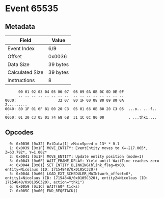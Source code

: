 # Event 65535

## Metadata

| Field           | Value    |
|-----------------|----------|
| Event Index     | 6/9      |
| Offset          | 0x0036   |
| Data Size       | 39 bytes |
| Calculated Size | 39 bytes |
| Instructions    | 8        |

```
      00 01 02 03 04 05 06 07  08 09 0A 0B 0C 0D 0E 0F
      -- -- -- -- -- -- -- --  -- -- -- -- -- -- -- --
0030:                   32 07  80 1F 00 08 80 09 80 0A        2.........
0040: 80 1F 01 6F 81 00 20 C3  05 01 66 0B 80 20 C3 05  ...o.. ...f.. ..
0050: 01 20 C3 05 01 74 68 6B  31 1C 0C 80 00           . ...thk1....   
```

## Opcodes

```
  0: 0x0036 [0x32] ExtData[1]->MainSpeed = 13* * 0.1
  1: 0x0039 [0x1F] MOVE_ENTITY: EventEntity moves to X=-217.065*, Z=63.792*, Y=1.002*
  2: 0x0041 [0x1F] MOVE_ENTITY: Update entity position (mode=1)
  3: 0x0043 [0x6F] WAIT_FRAME_DELAY: Yield until WaitTime reaches zero
  4: 0x0044 [0x81] SET_ENTITY_BLINKING(blink_flag=0x00, entity=Nicolaus (ID: 17154848/0x0105C320))
  5: 0x004A [0x66] LOAD_EXT_SCHEDULER_MAIN(work_offset=0*, entity1=Nicolaus (ID: 17154848/0x0105C320), entity2=Nicolaus (ID: 17154848/0x0105C320), action="thk1")
  6: 0x0059 [0x1C] WAIT(60* ticks)
  7: 0x005C [0x00] END_REQSTACK()
```
